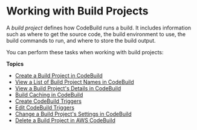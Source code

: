 # Working with Build Projects<a name="working-with-build-projects"></a>

A *build project* defines how CodeBuild runs a build\. It includes information such as where to get the source code, the build environment to use, the build commands to run, and where to store the build output\.

You can perform these tasks when working with build projects:

**Topics**
+ [Create a Build Project in CodeBuild](create-project.md)
+ [View a List of Build Project Names in CodeBuild](view-project-list.md)
+ [View a Build Project's Details in CodeBuild](view-project-details.md)
+ [Build Caching in CodeBuild](build-caching.md)
+ [Create CodeBuild Triggers](trigger-create.md)
+ [Edit CodeBuild Triggers](triggers-edit.md)
+ [Change a Build Project's Settings in CodeBuild](change-project.md)
+ [Delete a Build Project in AWS CodeBuild](delete-project.md)